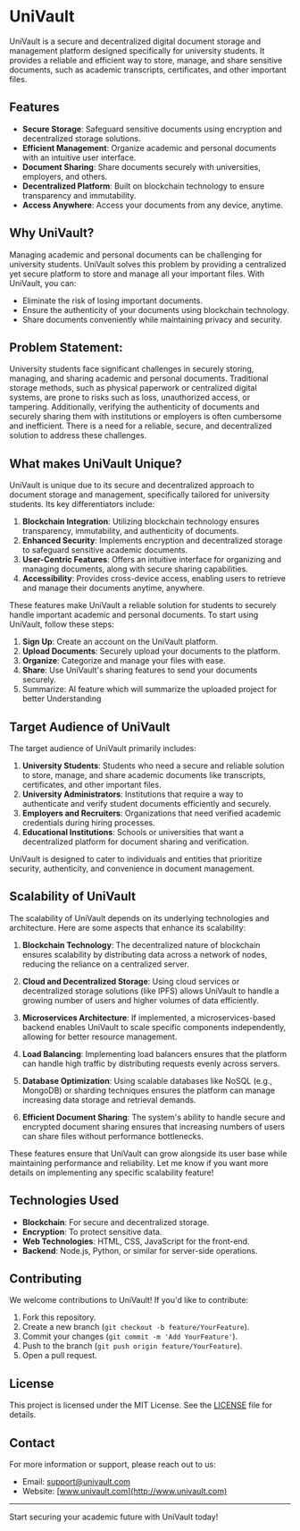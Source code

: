 # UniVault

UniVault is a secure and decentralized digital document storage and management platform designed specifically for university students. It provides a reliable and efficient way to store, manage, and share sensitive documents, such as academic transcripts, certificates, and other important files.

## Features

- **Secure Storage**: Safeguard sensitive documents using encryption and decentralized storage solutions.
- **Efficient Management**: Organize academic and personal documents with an intuitive user interface.
- **Document Sharing**: Share documents securely with universities, employers, and others.
- **Decentralized Platform**: Built on blockchain technology to ensure transparency and immutability.
- **Access Anywhere**: Access your documents from any device, anytime.

## Why UniVault?

Managing academic and personal documents can be challenging for university students. UniVault solves this problem by providing a centralized yet secure platform to store and manage all your important files. With UniVault, you can:

- Eliminate the risk of losing important documents.
- Ensure the authenticity of your documents using blockchain technology.
- Share documents conveniently while maintaining privacy and security.

## Problem Statement:  
University students face significant challenges in securely storing, managing, and sharing academic and personal documents. Traditional storage methods, such as physical paperwork or centralized digital systems, are prone to risks such as loss, unauthorized access, or tampering. Additionally, verifying the authenticity of documents and securely sharing them with institutions or employers is often cumbersome and inefficient. There is a need for a reliable, secure, and decentralized solution to address these challenges. 

## What makes UniVault Unique?
UniVault is unique due to its secure and decentralized approach to document storage and management, specifically tailored for university students. Its key differentiators include:

1. **Blockchain Integration**: Utilizing blockchain technology ensures transparency, immutability, and authenticity of documents.
2. **Enhanced Security**: Implements encryption and decentralized storage to safeguard sensitive academic documents.
3. **User-Centric Features**: Offers an intuitive interface for organizing and managing documents, along with secure sharing capabilities.
4. **Accessibility**: Provides cross-device access, enabling users to retrieve and manage their documents anytime, anywhere.

These features make UniVault a reliable solution for students to securely handle important academic and personal documents.
To start using UniVault, follow these steps:

1. **Sign Up**: Create an account on the UniVault platform.
2. **Upload Documents**: Securely upload your documents to the platform.
3. **Organize**: Categorize and manage your files with ease.
4. **Share**: Use UniVault's sharing features to send your documents securely.
5. Summarize: AI feature which will summarize the uploaded project for better Understanding

## Target  Audience of UniVault
The target audience of UniVault primarily includes:

1. **University Students**: Students who need a secure and reliable solution to store, manage, and share academic documents like transcripts, certificates, and other important files.
2. **University Administrators**: Institutions that require a way to authenticate and verify student documents efficiently and securely.
3. **Employers and Recruiters**: Organizations that need verified academic credentials during hiring processes.
4. **Educational Institutions**: Schools or universities that want a decentralized platform for document sharing and verification. 

UniVault is designed to cater to individuals and entities that prioritize security, authenticity, and convenience in document management.
 ## Scalability of UniVault
 
The scalability of UniVault depends on its underlying technologies and architecture. Here are some aspects that enhance its scalability:

1. **Blockchain Technology**: The decentralized nature of blockchain ensures scalability by distributing data across a network of nodes, reducing the reliance on a centralized server.

2. **Cloud and Decentralized Storage**: Using cloud services or decentralized storage solutions (like IPFS) allows UniVault to handle a growing number of users and higher volumes of data efficiently.

3. **Microservices Architecture**: If implemented, a microservices-based backend enables UniVault to scale specific components independently, allowing for better resource management.

4. **Load Balancing**: Implementing load balancers ensures that the platform can handle high traffic by distributing requests evenly across servers.

5. **Database Optimization**: Using scalable databases like NoSQL (e.g., MongoDB) or sharding techniques ensures the platform can manage increasing data storage and retrieval demands.

6. **Efficient Document Sharing**: The system's ability to handle secure and encrypted document sharing ensures that increasing numbers of users can share files without performance bottlenecks.

These features ensure that UniVault can grow alongside its user base while maintaining performance and reliability. Let me know if you want more details on implementing any specific scalability feature!

## Technologies Used
- **Blockchain**: For secure and decentralized storage.
- **Encryption**: To protect sensitive data.
- **Web Technologies**: HTML, CSS, JavaScript for the front-end.
- **Backend**: Node.js, Python, or similar for server-side operations.

## Contributing

We welcome contributions to UniVault! If you'd like to contribute:

1. Fork this repository.
2. Create a new branch (`git checkout -b feature/YourFeature`).
3. Commit your changes (`git commit -m 'Add YourFeature'`).
4. Push to the branch (`git push origin feature/YourFeature`).
5. Open a pull request.

## License

This project is licensed under the MIT License. See the [LICENSE](LICENSE) file for details.

## Contact

For more information or support, please reach out to us:

- Email: support@univault.com
- Website: [www.univault.com](http://www.univault.com)

---

Start securing your academic future with UniVault today!
